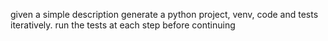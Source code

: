 given a simple description generate a python project, venv, code and tests iteratively. run the tests at each step before continuing

